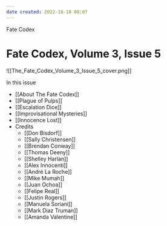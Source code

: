 ```yaml
---
date created: 2022-10-18 08:07
---
```


Fate Codex

# Fate Codex, Volume 3, Issue 5
![[The_Fate_Codex_Volume_3_Issue_5_cover.png]]

In this issue

- [[About The Fate Codex]]
- [[Plague of Pulps]]
- [[Escalation Dice]]
- [[Improvisational Mysteries]]
- [[Innocence Lost]]
- Credits
	- [[Don Bisdorf]]
	- [[Sally Christensen]]
	- [[Brendan Conway]]
	- [[Thomas Deeny]]
	- [[Shelley Harlan]]
	- [[Alex Innocenti]]
	- [[André La Roche]]
	- [[Mike Mumah]]
	- [[Juan Ochoa]]
	- [[Felipe Real]]
	- [[Justin Rogers]]
	- [[Manuela Soriani]]
	- [[Mark Diaz Truman]]
	- [[Amanda Valentine]]